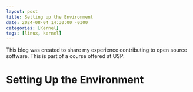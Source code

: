 ```yaml
---
layout: post
title: Setting up the Environment
date: 2024-08-04 14:30:00 -0300
categories: [Kernel]
tags: [linux, kernel]
---
```


This blog was created to share my experience contributing to open source software. This is part of a course offered at USP.

# Setting Up the Environment